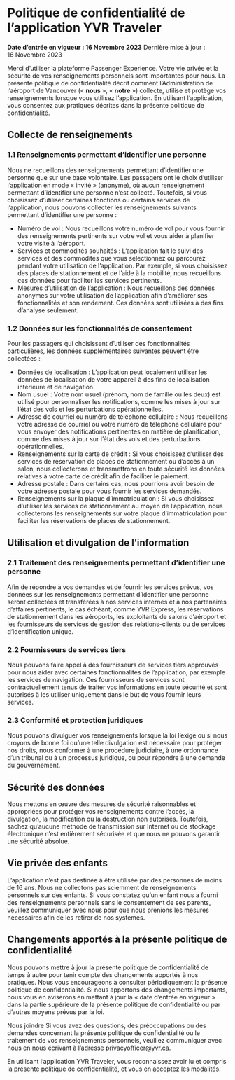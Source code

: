 # Politique de confidentialité de l’application YVR Traveler

**Date d’entrée en vigueur : 16 Novembre 2023**
Dernière mise à jour : 16 Novembre 2023

Merci d’utiliser la plateforme Passenger Experience. Votre vie privée et la sécurité de vos renseignements personnels sont importantes pour nous. La présente politique de confidentialité décrit comment l’Administration de l’aéroport de Vancouver (« **nous** », « **notre** ») collecte, utilise et protège vos renseignements lorsque vous utilisez l’application. En utilisant l’application, vous consentez aux pratiques décrites dans la présente politique de confidentialité.

## Collecte de renseignements

### 1.1 Renseignements permettant d’identifier une personne
Nous ne recueillons des renseignements permettant d’identifier une personne que sur une base volontaire. Les passagers ont le choix d’utiliser l’application en mode « invité » (anonyme), où aucun renseignement permettant d’identifier une personne n’est collecté. Toutefois, si vous choisissez d’utiliser certaines fonctions ou certains services de l’application, nous pouvons collecter les renseignements suivants permettant d’identifier une personne :
- Numéro de vol : Nous recueillons votre numéro de vol pour vous fournir des renseignements pertinents sur votre vol et vous aider à planifier votre visite à l’aéroport.
- Services et commodités souhaités : L’application fait le suivi des services et des commodités que vous sélectionnez ou parcourez pendant votre utilisation de l’application. Par exemple, si vous choisissez des places de stationnement et de l’aide à la mobilité, nous recueillons ces données pour faciliter les services pertinents.
- Mesures d’utilisation de l’application : Nous recueillons des données anonymes sur votre utilisation de l’application afin d’améliorer ses fonctionnalités et son rendement. Ces données sont utilisées à des fins d’analyse seulement.

### 1.2 Données sur les fonctionnalités de consentement
Pour les passagers qui choisissent d’utiliser des fonctionnalités particulières, les données supplémentaires suivantes peuvent être collectées :
- Données de localisation : L’application peut localement utiliser les données de localisation de votre appareil à des fins de localisation intérieure et de navigation. 
- Nom usuel : Votre nom usuel (prénom, nom de famille ou les deux) est utilisé pour personnaliser les notifications, comme les mises à jour sur l’état des vols et les perturbations opérationnelles.
- Adresse de courriel ou numéro de téléphone cellulaire : Nous recueillons votre adresse de courriel ou votre numéro de téléphone cellulaire pour vous envoyer des notifications pertinentes en matière de planification, comme des mises à jour sur l’état des vols et des perturbations opérationnelles. 
- Renseignements sur la carte de crédit : Si vous choisissez d’utiliser des services de réservation de places de stationnement ou d’accès à un salon, nous collecterons et transmettrons en toute sécurité les données relatives à votre carte de crédit afin de faciliter le paiement. 
- Adresse postale : Dans certains cas, nous pourrions avoir besoin de votre adresse postale pour vous fournir les services demandés. 
- Renseignements sur la plaque d’immatriculation : Si vous choisissez d’utiliser les services de stationnement au moyen de l’application, nous collecterons les renseignements sur votre plaque d’immatriculation pour faciliter les réservations de places de stationnement. 

## Utilisation et divulgation de l’information

### 2.1 Traitement des renseignements permettant d’identifier une personne

Afin de répondre à vos demandes et de fournir les services prévus, vos données sur les renseignements permettant d’identifier une personne seront collectées et transférées à nos services internes et à nos partenaires d’affaires pertinents, le cas échéant, comme YVR Express, les réservations de stationnement dans les aéroports, les exploitants de salons d’aéroport et les fournisseurs de services de gestion des relations-clients ou de services d’identification unique.

### 2.2 Fournisseurs de services tiers

Nous pouvons faire appel à des fournisseurs de services tiers approuvés pour nous aider avec certaines fonctionnalités de l’application, par exemple les services de navigation. Ces fournisseurs de services sont contractuellement tenus de traiter vos informations en toute sécurité et sont autorisés à les utiliser uniquement dans le but de vous fournir leurs services.

### 2.3 Conformité et protection juridiques

Nous pouvons divulguer vos renseignements lorsque la loi l’exige ou si nous croyons de bonne foi qu’une telle divulgation est nécessaire pour protéger nos droits, nous conformer à une procédure judiciaire, à une ordonnance d’un tribunal ou à un processus juridique, ou pour répondre à une demande du gouvernement.

## Sécurité des données

Nous mettons en œuvre des mesures de sécurité raisonnables et appropriées pour protéger vos renseignements contre l’accès, la divulgation, la modification ou la destruction non autorisés. Toutefois, sachez qu’aucune méthode de transmission sur Internet ou de stockage électronique n’est entièrement sécurisée et que nous ne pouvons garantir une sécurité absolue.

## Vie privée des enfants

L’application n’est pas destinée à être utilisée par des personnes de moins de 16 ans. Nous ne collectons pas sciemment de renseignements personnels sur des enfants. Si vous constatez qu’un enfant nous a fourni des renseignements personnels sans le consentement de ses parents, veuillez communiquer avec nous pour que nous prenions les mesures nécessaires afin de les retirer de nos systèmes.

## Changements apportés à la présente politique de confidentialité

Nous pouvons mettre à jour la présente politique de confidentialité de temps à autre pour tenir compte des changements apportés à nos pratiques. Nous vous encourageons à consulter périodiquement la présente politique de confidentialité. Si nous apportons des changements importants, nous vous en aviserons en mettant à jour la « date d’entrée en vigueur » dans la partie supérieure de la présente politique de confidentialité ou par d’autres moyens prévus par la loi.

Nous joindre
Si vous avez des questions, des préoccupations ou des demandes concernant la présente politique de confidentialité ou le traitement de vos renseignements personnels, veuillez communiquer avec nous en nous écrivant à l’adresse [privacyofficer@yvr.ca](mailto:privacyofficer@yvr.ca).

En utilisant l’application YVR Traveler, vous reconnaissez avoir lu et compris la présente politique de confidentialité, et vous en acceptez les modalités.
